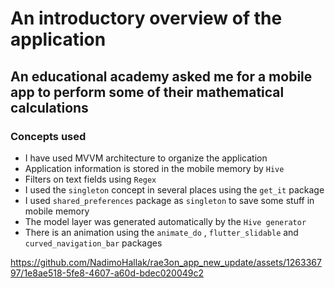 # An introductory overview of the application
## An educational academy asked me for a mobile app to perform some of their mathematical calculations

### Concepts used
* I have used MVVM architecture to organize the application
* Application information is stored in the mobile memory by `Hive`
* Filters on text fields using `Regex`
* I used the `singleton` concept in several places using the `get_it` package
* I used `shared_preferences` package as `singleton` to save some stuff in mobile memory
* The model layer was generated automatically by the `Hive generator`
* There is an animation using the `animate_do` , `flutter_slidable` and `curved_navigation_bar` packages



https://github.com/NadimoHallak/rae3on_app_new_update/assets/126336797/1e8ae518-5fe8-4607-a60d-bdec020049c2


